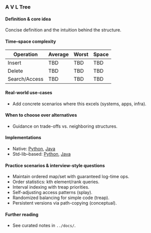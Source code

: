 ### A V L Tree

#### Definition & core idea
Concise definition and the intuition behind the structure.

#### Time–space complexity
| Operation | Average | Worst | Space |
|---|---|---|---|
| Insert | TBD | TBD | TBD |
| Delete | TBD | TBD | TBD |
| Search/Access | TBD | TBD | TBD |

#### Real-world use-cases
- Add concrete scenarios where this excels (systems, apps, infra).

#### When to choose over alternatives
- Guidance on trade-offs vs. neighboring structures.

#### Implementations
- Native: [Python](../python/native/a_v_l_tree.py), [Java](../java/native/AVLTree.java)
- Std-lib–based: [Python](../python/stdlib/a_v_l_tree_std.py), [Java](../java/stdlib/AVLTreeStd.java)

#### Practice scenarios & interview-style questions
- Maintain ordered map/set with guaranteed log-time ops.
- Order statistics: kth element/rank queries.
- Interval indexing with treap priorities.
- Self-adjusting access patterns (splay).
- Randomized balancing for simple code (treap).
- Persistent versions via path-copying (conceptual).

#### Further reading
- See curated notes in `../docs/`.
